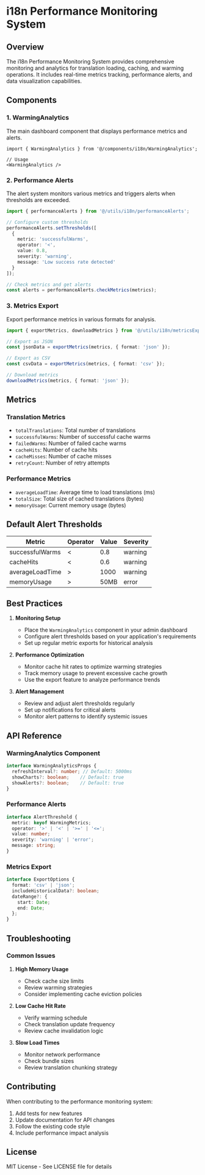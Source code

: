 # i18n Performance Monitoring System

## Overview
The i18n Performance Monitoring System provides comprehensive monitoring and analytics for translation loading, caching, and warming operations. It includes real-time metrics tracking, performance alerts, and data visualization capabilities.

## Components

### 1. WarmingAnalytics
The main dashboard component that displays performance metrics and alerts.

```tsx
import { WarmingAnalytics } from '@/components/i18n/WarmingAnalytics';

// Usage
<WarmingAnalytics />
```

### 2. Performance Alerts
The alert system monitors various metrics and triggers alerts when thresholds are exceeded.

```typescript
import { performanceAlerts } from '@/utils/i18n/performanceAlerts';

// Configure custom thresholds
performanceAlerts.setThresholds([
  {
    metric: 'successfulWarms',
    operator: '<',
    value: 0.8,
    severity: 'warning',
    message: 'Low success rate detected'
  }
]);

// Check metrics and get alerts
const alerts = performanceAlerts.checkMetrics(metrics);
```

### 3. Metrics Export
Export performance metrics in various formats for analysis.

```typescript
import { exportMetrics, downloadMetrics } from '@/utils/i18n/metricsExport';

// Export as JSON
const jsonData = exportMetrics(metrics, { format: 'json' });

// Export as CSV
const csvData = exportMetrics(metrics, { format: 'csv' });

// Download metrics
downloadMetrics(metrics, { format: 'json' });
```

## Metrics

### Translation Metrics
- `totalTranslations`: Total number of translations
- `successfulWarms`: Number of successful cache warms
- `failedWarms`: Number of failed cache warms
- `cacheHits`: Number of cache hits
- `cacheMisses`: Number of cache misses
- `retryCount`: Number of retry attempts

### Performance Metrics
- `averageLoadTime`: Average time to load translations (ms)
- `totalSize`: Total size of cached translations (bytes)
- `memoryUsage`: Current memory usage (bytes)

## Default Alert Thresholds

| Metric | Operator | Value | Severity |
|--------|----------|--------|----------|
| successfulWarms | < | 0.8 | warning |
| cacheHits | < | 0.6 | warning |
| averageLoadTime | > | 1000 | warning |
| memoryUsage | > | 50MB | error |

## Best Practices

1. **Monitoring Setup**
   - Place the `WarmingAnalytics` component in your admin dashboard
   - Configure alert thresholds based on your application's requirements
   - Set up regular metric exports for historical analysis

2. **Performance Optimization**
   - Monitor cache hit rates to optimize warming strategies
   - Track memory usage to prevent excessive cache growth
   - Use the export feature to analyze performance trends

3. **Alert Management**
   - Review and adjust alert thresholds regularly
   - Set up notifications for critical alerts
   - Monitor alert patterns to identify systemic issues

## API Reference

### WarmingAnalytics Component
```typescript
interface WarmingAnalyticsProps {
  refreshInterval?: number; // Default: 5000ms
  showCharts?: boolean;    // Default: true
  showAlerts?: boolean;    // Default: true
}
```

### Performance Alerts
```typescript
interface AlertThreshold {
  metric: keyof WarmingMetrics;
  operator: '>' | '<' | '>=' | '<=';
  value: number;
  severity: 'warning' | 'error';
  message: string;
}
```

### Metrics Export
```typescript
interface ExportOptions {
  format: 'csv' | 'json';
  includeHistoricalData?: boolean;
  dateRange?: {
    start: Date;
    end: Date;
  };
}
```

## Troubleshooting

### Common Issues

1. **High Memory Usage**
   - Check cache size limits
   - Review warming strategies
   - Consider implementing cache eviction policies

2. **Low Cache Hit Rate**
   - Verify warming schedule
   - Check translation update frequency
   - Review cache invalidation logic

3. **Slow Load Times**
   - Monitor network performance
   - Check bundle sizes
   - Review translation chunking strategy

## Contributing

When contributing to the performance monitoring system:

1. Add tests for new features
2. Update documentation for API changes
3. Follow the existing code style
4. Include performance impact analysis

## License

MIT License - See LICENSE file for details 